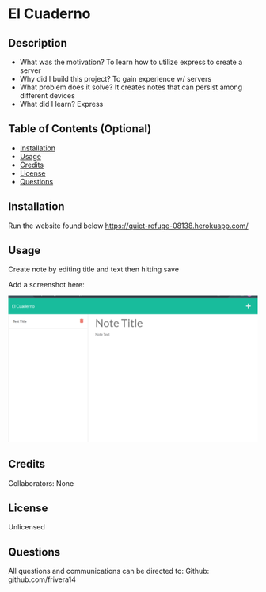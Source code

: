 # El Cuaderno
## Description
  
- What was the motivation? To learn how to utilize express to create a server 
- Why did I build this project? To gain experience w/ servers
- What problem does it solve? It creates notes that can persist among different devices
- What did I learn? Express
  
## Table of Contents (Optional)
  
- [Installation](#installation)
- [Usage](#usage)
- [Credits](#credits)
- [License](#license)
- [Questions](#questions)
  
## Installation

Run the website found below
https://quiet-refuge-08138.herokuapp.com/

## Usage
  
Create note by editing title and text then hitting save

Add a screenshot here:
  
![NoteTakerSnip](public/assets/Capture.PNG)
  
## Credits
  
Collaborators: None 
  
## License
  
Unlicensed

  
## Questions
  
All questions and communications can be directed to:
Github: github.com/frivera14 

